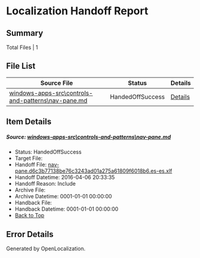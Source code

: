 # <a name='report-top'></a> Localization Handoff Report

## Summary
 Total Files | 1

## File List
 Source File | Status | Details 
 ----------- | ------ | ------- 
 [windows-apps-src\controls-and-patterns\nav-pane.md](https://github.com/Microsoft/windows-apps/blob/53b0cb3347abfee912121883af18e5f198ee15cf/windows-apps-src/controls-and-patterns/nav-pane.md) | HandedOffSuccess | [Details](#6728e75a84c1b07044a77fde531fddc9c24897681824)

## Item Details
##### <a name='6728e75a84c1b07044a77fde531fddc9c24897681824'></a> Source: [windows-apps-src\controls-and-patterns\nav-pane.md](https://github.com/Microsoft/windows-apps/blob/53b0cb3347abfee912121883af18e5f198ee15cf/windows-apps-src/controls-and-patterns/nav-pane.md)
* Status: HandedOffSuccess
* Target File: 
* Handoff File: [nav-pane.d6c3b77138be76c3243ad01a275a61809f6018b6.es-es.xlf](https://github.com/Microsoft/WDG.handoff/blob/1038b2a2c3d82ee3edf9abdffd3428f7ac6bd5af/ol-handoff/Microsoft/windows-apps.es-es/master/nav-pane.d6c3b77138be76c3243ad01a275a61809f6018b6.es-es.xlf)
* Handoff Datetime: 2016-04-06 20:33:35
* Handoff Reason: Include
* Archive File: 
* Archive Datetime: 0001-01-01 00:00:00
* Handback File: 
* Handback Datetime: 0001-01-01 00:00:00
* [Back to Top](#report-top)


## Error Details

Generated by OpenLocalization.

